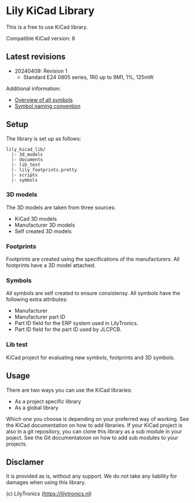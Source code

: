 # Lily KiCad Library

This is a free to use KiCad library.

Compatible KiCad version: 8

## Latest revisions

* 20240409: Revision 1
  * Standard E24 0805 series, 1R0 up to 9M1, 1%, 125mW

Additional information:

* [Overview of all symbols](https://htmlpreview.github.io/?https://github.com/LilyTronics/lily-kicad-lib/blob/main/documents/symbols_report.html)
* [Symbol naming convention](documents/symbol_naming.md)

## Setup

The library is set up as follows:

```
lily_kicad_lib/
  |- 3d_models
  |- documents
  |- lib_test
  |- lily_footprints.pretty
  |- scripts
  |- symbols
```

### 3D models

The 3D models are taken from three sources:

* KiCad 3D models
* Manufacturer 3D models
* Self created 3D models

### Footprints

Footprints are created using the specifications of the manufacturers.
All footprints have a 3D model attached.

### Symbols

All symbols are self created to ensure consistensy. All symbols have the following extra attributes:

* Manufacturer
* Manufacturer part ID
* Part ID field for the ERP system used in LilyTronics.
* Part ID field for the part ID used by JLCPCB.

### Lib test

KiCad project for evaluating new symbols, footprints and 3D symbols.

## Usage

There are two ways you can use the KiCad libraries:

* As a project specific library
* As a global library

Which one you choose is depending on your preferred way of working. See the KiCad documentation on how to add libraries.
If your KiCad project is also in a git repository, you can clone this library as a sub module in your poject.
See the Git documentatoion on how to add sub modules to your projects.

## Disclamer

It is provided as is, without any support.
We do not take any liability for damages when using this library.

(c) LilyTronics (https://lilytronics.nl)

